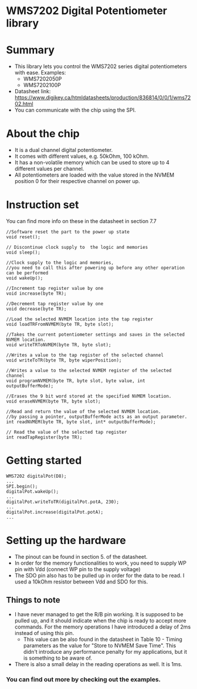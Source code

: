 # WMS7202 Digital Potentiometer library

# Summary

* This library lets you control the WMS7202 series digital potentiometers with ease.
  Examples:
   * WMS7202050P
   * WMS7202100P
* Datasheet link: https://www.digikey.ca/htmldatasheets/production/836814/0/0/1/wms7202.html
* You can communicate with the chip using the SPI.

# About the chip

* It is a dual channel digital potentiometer.
* It comes with different values, e.g. 50kOhm, 100 kOhm.
* It has a non-volatile memory which can be used to store up to 4 different values per channel.
* All potentiometers are loaded with the value stored in the NVMEM position 0 for their respective 
channel on power up.

# Instruction set
You can find more info on these in the datasheet in section 7.7

```
//Software reset the part to the power up state 
void reset();
```
```
// Discontinue clock supply to  the logic and memories 
void sleep();
```
```
//Clock supply to the logic and memories,
//you need to call this after powering up before any other operation can be performed
void wakeUp();
```
```
//Increment tap register value by one 
void increase(byte TR);
```
```
//Decrement tap register value by one 
void decrease(byte TR);
```
```
//Load the selected NVMEM location into the tap register 
void loadTRFromNVMEM(byte TR, byte slot);
```
```
//Takes the current potentiometer settings and saves in the selected NVMEM location. 
void writeTRToNVMEM(byte TR, byte slot);
```
```
//Writes a value to the tap register of the selected channel 
void writeToTR(byte TR, byte wiperPosition);
```
```
//Writes a value to the selected NVMEM register of the selected channel 
void programNVMEM(byte TR, byte slot, byte value, int outputBufferMode);
```
```
//Erases the 9 bit word stored at the specified NVMEM location.
void eraseNVMEM(byte TR, byte slot);
```
```
//Read and return the value of the selected NVMEM location. 
//by passing a pointer, outputBufferMode acts as an output parameter.
int readNVMEM(byte TR, byte slot, int* outputBufferMode);
```
```
// Read the value of the selected tap register 
int readTapRegister(byte TR);
```

# Getting started

```
WMS7202 digitalPot(D8);
...
SPI.begin();
digitalPot.wakeUp();
...
digitalPot.writeToTR(digitalPot.potA, 230);
...
digitalPot.increase(digitalPot.potA);
...
```

# Setting up the hardware
* The pinout can be found in section 5. of the datasheet.
* In order for the memory functionalities to work, you need to supply WP pin with Vdd (connect WP pin to the supply voltage)
* The SDO pin also has to be pulled up in order for the data to be read. I used a 10kOhm resistor between Vdd and SDO for this.

## Things to note
* I have never managed to get the R/B pin working. It is supposed to be pulled up, and it should indicate when the chip is ready to accept more commands. For the memory operations I have introduced a delay of 2ms instead of using this pin.
  * This value can be also found in the datasheet in Table 10 - Timing parameters as the value for "Store to NVMEM Save Time". This didn't introduce any performance penalty for my applications, but it is something to be aware of.
* There is also a small delay in the reading operations as well. It is 1ms.
### You can find out more by checking out the examples.

